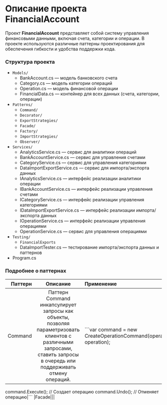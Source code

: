 # Описание проекта FinancialAccount
Проект **FinancialAccount** представляет собой систему управления финансовыми данными, включая счета, категории и операции. В проекте используются различные паттерны проектирования для обеспечения гибкости и удобства поддержки кода.

### Структура проекта
- `Models/`
    - BankAccount.cs — модель банковского счета
    - Category.cs — модель категории операций
    - Operation.cs — модель финансовой операции
    - FinancialData.cs — контейнер для всех данных (счета, категории, операции)
- `Patterns/`
    - `Command/`
    - `Decorator/`
    - `ExportStrategies/`
    - `Facade/`
    - `Factory/`
    - `ImportStrategies/`
    - `Observer/`
- `Services/`
    - AnalyticsService.cs — сервис для аналитики операций
    - BankAccountService.cs — сервис для управления счетами
    - CategoryService.cs — сервис для управления категориями
    - DataImportExportService.cs — сервис для импорта/экспорта данных
    - IAnalyticsService.cs — интерфейс реализации аналитики операции
    - IBankAccountService.cs — интерфейс реализации управления счетами
    - ICategoryService.cs — интерфейс реализации управления категориями
    - IDataImportExportService.cs — интерфейс реализации импорта/экспорта данных
    - IOperationService.cs — интерфейс реализации управления операциями
    - OperationService.cs — сервис для управления операциями
- `Testing/`
    - `FinancialExports`
    - DataImportTester.cs — тестирование импорта/экспорта данных и паттернов
- Program.cs

### Подробнее о паттернах

| Паттерн | Описание | Применение |
|----:|:----:|:----------|
|Command|Паттерн Command инкапсулирует запросы как объекты, позволяя параметризовать клиентов с различными запросами, ставить запросы в очередь или поддерживать отмену операций.|```var command = new CreateOperationCommand(operationService, operation);
command.Execute(); // Создает операцию
command.Undo();    // Отменяет операцию|```
|Facade|||
